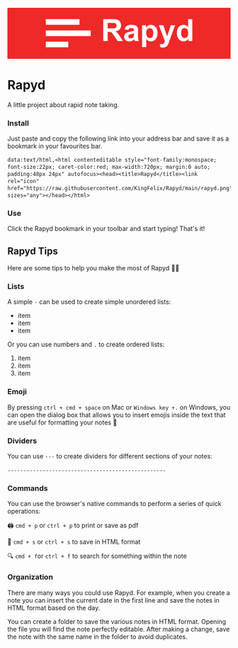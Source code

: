 ![Rapyd](./rapyd-cover.png)

# Rapyd
A little project about rapid note taking.

### Install
Just paste and copy the following link into your address bar and save it as a bookmark in your favourites bar.

    data:text/html,<html contenteditable style="font-family:monospace; font-size:22px; caret-color:red; max-width:720px; margin:0 auto; padding:48px 24px" autofocus><head><title>Rapyd</title><link rel="icon" href="https://raw.githubusercontent.com/KingFelix/Rapyd/main/rapyd.png" sizes="any"></head></html>

### Use
Click the Rapyd bookmark in your toolbar and start typing! That's it! 

## Rapyd Tips

Here are some tips to help you make the most of Rapyd 👍🏻

### Lists

A simple `-` can be used to create simple unordered lists:

- item
- item
- item

Or you can use numbers and `.` to create ordered lists:

1. item
2. item
3. item

### Emoji

By pressing `ctrl + cmd + space` on Mac or `Windows key +.` on Windows, you can open the dialog box that allows you to insert emojis inside the text that are useful for formatting your notes 📝

### Dividers

You can use `---` to create dividers for different sections of your notes:

`--------------------------------------------------`

### Commands

You can use the browser's native commands to perform a series of quick operations:

🖨 `cmd + p` or `ctrl + p` to print or save as pdf

💾 `cmd + s` or `ctrl + s` to save in HTML format

🔍 `cmd + f`or  `ctrl + f` to search for something within the note

### Organization

There are many ways you could use Rapyd. For example, when you create a note you can insert the current date in the first line and save the notes in HTML format based on the day.

You can create a folder to save the various notes in HTML format. Opening the file you will find the note perfectly editable. After making a change, save the note with the same name in the folder to avoid duplicates.
